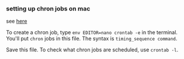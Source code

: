 ### setting up chron jobs on mac

see [here](http://www.techradar.com/us/how-to/computing/apple/terminal-101-creating-cron-jobs-1305651)

To create a chron job, type `env EDITOR=nano crontab -e` in the terminal. You'll put `chron` jobs in this file. The syntax is `timing_sequence command`.

Save this file. To check what chron jobs are scheduled, use `crontab -l`.
